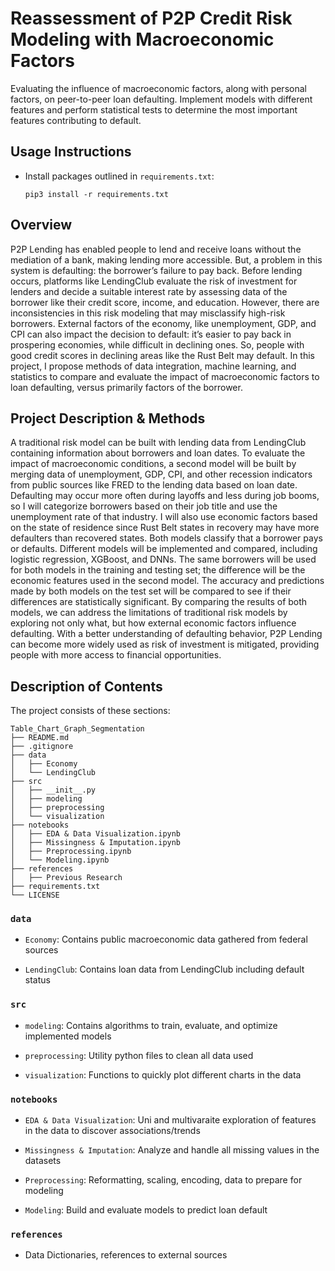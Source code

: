 # Reassessment of P2P Credit Risk Modeling with Macroeconomic Factors

Evaluating the influence of macroeconomic factors, along with personal factors, on peer-to-peer loan defaulting. Implement models with different features and perform statistical tests to determine the most important features contributing to default.

## Usage Instructions

* Install packages outlined in `requirements.txt`:

  ```
  pip3 install -r requirements.txt
  ```
  
## Overview
P2P Lending has enabled people to lend and receive loans without the mediation of a bank, making lending more accessible. But, a problem in this system is defaulting: the borrower’s failure to pay back. Before lending occurs, platforms like LendingClub evaluate the risk of investment for lenders and decide a suitable interest rate by assessing data of the borrower like their credit score, income, and education. However, there are inconsistencies in this risk modeling that may misclassify high-risk borrowers. External factors of the economy, like unemployment, GDP, and CPI can also impact the decision to default: it’s easier to pay back in prospering economies, while difficult in declining ones. So, people with good credit scores in declining areas like the Rust Belt may default. In this project, I propose methods of data integration, machine learning, and statistics to compare and evaluate the impact of macroeconomic factors to loan defaulting, versus primarily factors of the borrower.

## Project Description & Methods
A traditional risk model can be built with lending data from LendingClub containing information about borrowers and loan dates. To evaluate the impact of macroeconomic conditions, a second model will be built by merging data of unemployment, GDP, CPI, and other recession indicators from public sources like FRED to the lending data based on loan date. Defaulting may occur more often during layoffs and less during job booms, so I will categorize borrowers based on their job title and use the unemployment rate of that industry. I will also use economic factors based on the state of residence since Rust Belt states in recovery may have more defaulters than recovered states. Both models classify that a borrower pays or defaults. Different models will be implemented and compared, including logistic regression, XGBoost, and DNNs. The same borrowers will be used for both models in the training and testing set; the difference will be the economic features used in the second model. The accuracy and predictions made by both models on the test set will be compared to see if their differences are statistically significant. By comparing the results of both models, we can address the limitations of traditional risk models by exploring not only what, but how external economic factors influence defaulting. With a better understanding of defaulting behavior, P2P Lending can become more widely used as risk of investment is mitigated, providing people with more access to financial opportunities.

## Description of Contents

The project consists of these sections:
```
Table_Chart_Graph_Segmentation
├── README.md
├── .gitignore
├── data
│   ├── Economy
│   └── LendingClub
├── src
│   ├── __init__.py
│   ├── modeling
│   ├── preprocessing
│   └── visualization
├── notebooks
│   ├── EDA & Data Visualization.ipynb
│   ├── Missingness & Imputation.ipynb
│   ├── Preprocessing.ipynb
│   └── Modeling.ipynb
├── references
│   ├── Previous Research
├── requirements.txt
└── LICENSE
```

### `data`

* `Economy`: Contains public macroeconomic data gathered from federal sources
 
* `LendingClub`: Contains loan data from LendingClub including default status

### `src`

* `modeling`: Contains algorithms to train, evaluate, and optimize implemented models

* `preprocessing`: Utility python files to clean all data used

* `visualization`: Functions to quickly plot different charts in the data

### `notebooks`

* `EDA & Data Visualization`: Uni and multivaraite exploration of features in the data to discover associations/trends
  
* `Missingness & Imputation`: Analyze and handle all missing values in the datasets

* `Preprocessing`: Reformatting, scaling, encoding, data to prepare for modeling

* `Modeling`: Build and evaluate models to predict loan default

### `references`

* Data Dictionaries, references to external sources
